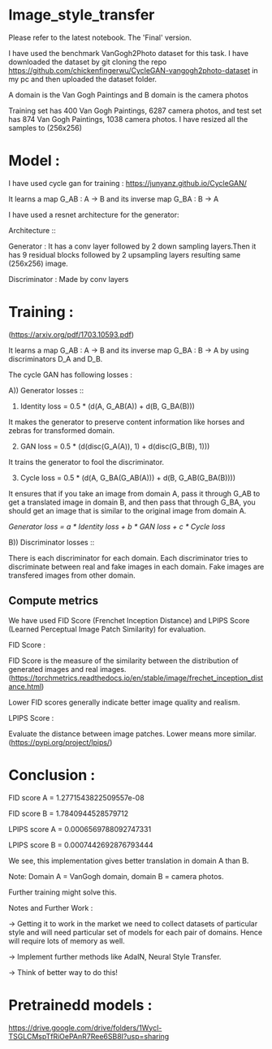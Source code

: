 # Image_style_transfer

Please refer to the latest notebook. The 'Final' version.

I have used the benchmark VanGogh2Photo dataset for this task.
I have downloaded the dataset by git cloning the repo https://github.com/chickenfingerwu/CycleGAN-vangogh2photo-dataset in my pc and then uploaded the dataset folder.

A domain is the Van Gogh Paintings and B domain is the camera photos

Training set has 400 Van Gogh Paintings, 6287 camera photos, and test set has 874 Van Gogh Paintings, 1038 camera photos.
I have resized all the samples to (256x256)

# Model : 
I have used cycle gan for training : https://junyanz.github.io/CycleGAN/

It learns a map G_AB : A -> B and its inverse map G_BA : B -> A

I have used a resnet architecture for the generator:

Architecture :: 

Generator : 
            It has a conv layer followed by 2 down sampling layers.Then it has 9 residual blocks followed by 2 upsampling layers resulting same (256x256) image.


Discriminator : Made by conv layers

# Training : 

(https://arxiv.org/pdf/1703.10593.pdf)

It learns a map G_AB : A -> B and its inverse map G_BA : B -> A by using discriminators D_A and D_B.

The cycle GAN has following losses :

A)) Generator losses :: 

1) Identity loss = 0.5 * (d(A, G_AB(A)) + d(B, G_BA(B)))

It makes the generator to preserve content information like horses and zebras for transformed domain.

2) GAN loss = 0.5 * (d(disc(G_A(A)), 1) + d(disc(G_B(B), 1)))

It trains the generator to fool the discriminator.

3) Cycle loss = 0.5 * (d(A, G_BA(G_AB(A))) + d(B, G_AB(G_BA(B))))

It ensures that if you take an image from domain A, pass it through G_AB to get a translated image in domain B, and then pass that through G_BA, you should get an image that is similar to the original image from domain A.

*Generator loss = a * Identity loss + b * GAN loss + c * Cycle loss*


B)) Discriminator losses :: 

There is each discriminator for each domain. Each discriminator tries to discriminate between real and fake images in each domain. Fake images are transfered images from other domain.


## Compute metrics

We have used FID Score (Frenchet Inception Distance) and LPIPS Score (Learned Perceptual Image Patch Similarity) for evaluation.

FID Score : 

FID Score is the measure of the similarity between the distribution of generated images and real images. (https://torchmetrics.readthedocs.io/en/stable/image/frechet_inception_distance.html)

Lower FID scores generally indicate better image quality and realism.

LPIPS Score : 

Evaluate the distance between image patches. Lower means more similar.(https://pypi.org/project/lpips/)

# Conclusion :

FID score A = 1.2771543822509557e-08

FID score B = 1.7840944528579712

LPIPS score A = 0.0006569788092747331

LPIPS score B = 0.0007442692876793444


We see, this implementation gives better translation in domain A than B. 

Note: Domain A = VanGogh domain, domain B = camera photos.

Further training might solve this.

Notes and Further Work :

-> Getting it to work in the market we need to collect datasets of particular style and will need particular set of models for each pair of domains. Hence will require lots of memory as well.

-> Implement further methods like AdaIN, Neural Style Transfer.

-> Think of better way to do this!

# Pretrainedd models : 

https://drive.google.com/drive/folders/1Wycl-TSGLCMspTfRiOePAnR7Ree6SB8I?usp=sharing
